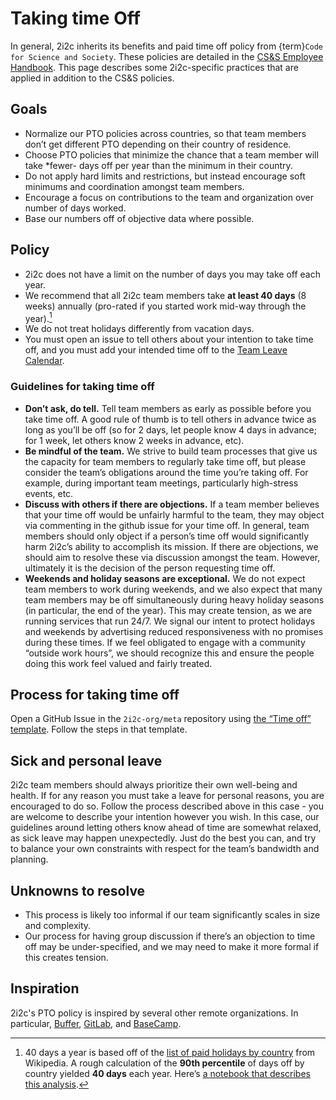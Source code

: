# Taking time Off

In general, 2i2c inherits its benefits and paid time off policy from {term}`Code for Science and Society`.
These policies are detailed in the [CS&S Employee Handbook](https://drive.google.com/file/d/1anHo8P09gjGLnUfGj2ceSDxvJTYwMeS1/view?usp=sharing). This page describes some 2i2c-specific practices that are applied in addition to the CS&S policies.

## Goals

- Normalize our PTO policies across countries, so that team members don’t get different PTO depending on their country of residence.
- Choose PTO policies that minimize the chance that a team member will take *fewer- days off per year than the minimum in their country.
- Do not apply hard limits and restrictions, but instead encourage soft minimums and coordination amongst team members.
- Encourage a focus on contributions to the team and organization over number of days worked.
- Base our numbers off of objective data where possible.

## Policy

- 2i2c does not have a limit on the number of days you may take off each year.
- We recommend that all 2i2c team members take **at least 40 days** (8 weeks) annually (pro-rated if you started work mid-way through the year).[^time-off]
- We do not treat holidays differently from vacation days.
- You must open an issue to tell others about your intention to take time off, and you must add your intended time off to the [Team Leave Calendar](https://calendar.google.com/calendar/u/2?cid=Y19pNTJqZGNhbTZ0M3FsaDF1NTNqdG42MjNwY0Bncm91cC5jYWxlbmRhci5nb29nbGUuY29t).

### Guidelines for taking time off

- **Don’t ask, do tell.** Tell team members as early as possible before you take time off. A good rule of thumb is to tell others in advance twice as long as you’ll be off (so for 2 days, let people know 4 days in advance; for 1 week, let others know 2 weeks in advance, etc).
- **Be mindful of the team.** We strive to build team processes that give us the capacity for team members to regularly take time off, but please consider the team’s obligations around the time you’re taking off. For example, during important team meetings, particularly high-stress events, etc.
- **Discuss with others if there are objections.** If a team member believes that your time off would be unfairly harmful to the team, they may object via commenting in the github issue for your time off. In general, team members should only object if a person’s time off would significantly harm 2i2c’s ability to accomplish its mission. If there are objections, we should aim to resolve these via discussion amongst the team. However, ultimately it is the decision of the person requesting time off.
- **Weekends and holiday seasons are exceptional.** We do not expect team members to work during weekends, and we also expect that many team members may be off simultaneously during heavy holiday seasons (in particular, the end of the year). This may create tension, as we are running services that run 24/7. We signal our intent to protect holidays and weekends by advertising reduced responsiveness with no promises during these times. If we feel obligated to engage with a community “outside work hours”, we should recognize this and ensure the people doing this work feel valued and fairly treated.

## Process for taking time off

Open a GitHub Issue in the `2i2c-org/meta` repository using [the “Time off” template](https://github.com/2i2c-org/meta/issues/new?assignees=&labels=time-off&template=time-off.md).
Follow the steps in that template.

## Sick and personal leave

2i2c team members should always prioritize their own well-being and health.
If for any reason you must take a leave for personal reasons, you are encouraged to do so.
Follow the process described above in this case - you are welcome to describe your intention however you wish.
In this case, our guidelines around letting others know ahead of time are somewhat relaxed, as sick leave may happen unexpectedly.
Just do the best you can, and try to balance your own constraints with respect for the team’s bandwidth and planning.

## Unknowns to resolve

- This process is likely too informal if our team significantly scales in size and complexity.
- Our process for having group discussion if there’s an objection to time off may be under-specified, and we may need to make it more formal if this creates tension.

## Inspiration

2i2c's PTO policy is inspired by several other remote organizations. In particular, [Buffer](https://buffer.com/resources/employees-take-vacation/), [GitLab](https://about.gitlab.com/handbook/paid-time-off/), and [BaseCamp](https://basecamp.com/handbook/08-benefits-and-perks#paid-time-off).

[^time-off]: 40 days a year is based off of the [list of paid holidays by country](https://en.wikipedia.org/wiki/List_of_minimum_annual_leave_by_country) from Wikipedia.
  A rough calculation of the **90th percentile** of days off by country yielded **40 days** each year. Here’s [a notebook that describes this analysis](https://notebooksharing.space/view/a94504e5a06b437d20e1b9488ad1241a48d5ff3e80c8181f95294c765e23c42e#displayOptions=).
